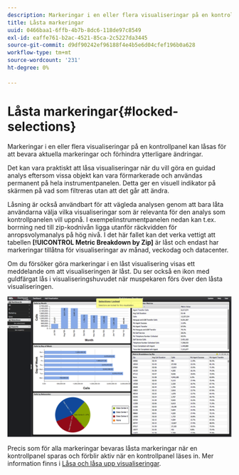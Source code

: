 ```yaml
---
description: Markeringar i en eller flera visualiseringar på en kontrollpanel kan låsas för att bevara aktuella markeringar och förhindra ytterligare ändringar.
title: Låsta markeringar
uuid: 0466baa1-6ffb-4b7b-8dc6-118de97c8549
exl-id: eaffe761-b2ac-4521-85ca-2c5227da3445
source-git-commit: d9df90242ef96188f4e4b5e6d04cfef196b0a628
workflow-type: tm+mt
source-wordcount: '231'
ht-degree: 0%

---
```


# Låsta markeringar{#locked-selections}

Markeringar i en eller flera visualiseringar på en kontrollpanel kan låsas för att bevara aktuella markeringar och förhindra ytterligare ändringar.

Det kan vara praktiskt att låsa visualiseringar när du vill göra en guidad analys eftersom vissa objekt kan vara förmarkerade och användas permanent på hela instrumentpanelen. Detta ger en visuell indikator på skärmen på vad som filtreras utan att det går att ändra.

Låsning är också användbart för att vägleda analysen genom att bara låta användarna välja vilka visualiseringar som är relevanta för den analys som kontrollpanelen vill uppnå. I exempelinstrumentpanelen nedan kan t.ex. borrning ned till zip-kodnivån ligga utanför räckvidden för anropsvolymanalys på hög nivå. I det här fallet kan det verka vettigt att tabellen **[!UICONTROL Metric Breakdown by Zip]** är låst och endast har markeringar tillåtna för visualiseringar av månad, veckodag och datacenter.

Om du försöker göra markeringar i en låst visualisering visas ett meddelande om att visualiseringen är låst. Du ser också en ikon med guldfärgat lås i visualiseringshuvudet när muspekaren förs över den låsta visualiseringen.

![](assets/selection_locked.png)

Precis som för alla markeringar bevaras låsta markeringar när en kontrollpanel sparas och förblir aktiv när en kontrollpanel läses in. Mer information finns i [Låsa och låsa upp visualiseringar](../../../home/c-adobe-data-workbench-dashboard/c-visualizations/c-manipulating-visualizations/c-locking-and-unlocking-visualizations.md#concept-9215bcdd5bb44dee8d92ef0cc82f44d2).
